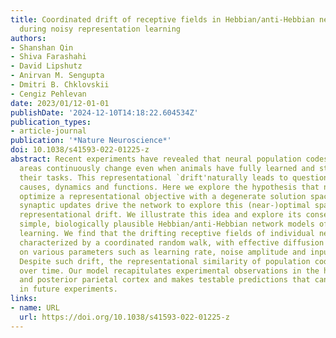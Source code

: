 ```yaml
---
title: Coordinated drift of receptive fields in Hebbian/anti-Hebbian network models
  during noisy representation learning
authors:
- Shanshan Qin
- Shiva Farashahi
- David Lipshutz
- Anirvan M. Sengupta
- Dmitri B. Chklovskii
- Cengiz Pehlevan
date: 2023/01/12-01-01
publishDate: '2024-12-10T14:18:22.604534Z'
publication_types:
- article-journal
publication: '*Nature Neuroscience*'
doi: 10.1038/s41593-022-01225-z
abstract: Recent experiments have revealed that neural population codes in many brain
  areas continuously change even when animals have fully learned and stably perform
  their tasks. This representational `drift'naturally leads to questions about its
  causes, dynamics and functions. Here we explore the hypothesis that neural representations
  optimize a representational objective with a degenerate solution space, and noisy
  synaptic updates drive the network to explore this (near-)optimal space causing
  representational drift. We illustrate this idea and explore its consequences in
  simple, biologically plausible Hebbian/anti-Hebbian network models of representation
  learning. We find that the drifting receptive fields of individual neurons can be
  characterized by a coordinated random walk, with effective diffusion constants depending
  on various parameters such as learning rate, noise amplitude and input statistics.
  Despite such drift, the representational similarity of population codes is stable
  over time. Our model recapitulates experimental observations in the hippocampus
  and posterior parietal cortex and makes testable predictions that can be probed
  in future experiments.
links:
- name: URL
  url: https://doi.org/10.1038/s41593-022-01225-z
---
```

